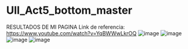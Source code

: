 # Ull_Act5_bottom_master
RESULTADOS DE MI PAGINA
Link de referencia: https://www.youtube.com/watch?v=YqBWWwLkrOQ
![image](https://github.com/HiramJJG/u2_A5_bottom/assets/144726165/b550a302-8428-4649-bd43-f439f795cef7)
![image](https://github.com/HiramJJG/u2_A5_bottom/assets/144726165/95393392-161b-4573-a599-a169ae54bb23)
![image](https://github.com/HiramJJG/u2_A5_bottom/assets/144726165/84b24b9f-94b2-46a6-9b4e-5668985eac7d)
![image](https://github.com/HiramJJG/u2_A5_bottom/assets/144726165/c3f3e003-480f-4ccb-b6b2-f9050c8a9ba8)



